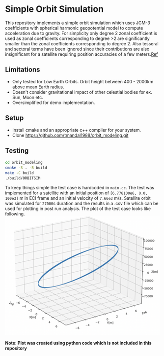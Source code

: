 # Simple Orbit Simulation
This repository implements a simple orbit simulation which uses JGM-3 coefficients with spherical harmonic geopotential model to compute acceleration due to gravity. For simplicity only degree 2 zonal coefficient is used as zonal coefficients corresponding to degree >2 are significantly smaller than the zonal coefficients corresponding to degree 2. Also tesseral and sectoral terms have been ignored since their contributions are also insignificant for a satellite requiring position accuracies of a few meters.[Ref](https://spsweb.fltops.jpl.nasa.gov/portaldataops/mpg/MPG_Docs/Source%20Docs/gravity-SphericalHarmonics.pdf)

## Limitations

- Only tested for Low Earth Orbits. Orbit height between 400 - 2000km above mean Earth radius.
- Doesn't consider gravitational impact of other celestial bodies for ex. Sun, Moon etc.
- Oversimplified for demo implementation.

## Setup
- Install cmake and an appropriate c++ compiler for your system.
- Clone https://github.com/tmandal1988/orbit_modeling.git

## Testing
```sh
cd orbit_modeling
cmake -S . -B build
make -C build
./build/ORBITSIM
```
To keep things simple the test case is hardcoded in `main.cc`. The test was implemented for a satellite with an initial position of  `[6.778100e6, 0.0, 100e3]` m in ECI frame and an initial velocity of `7.66e3` m/s. Satellite orbit was simulated for `27000`s duration and the results in a .csv file which can be used for plotting in post run analysis. The plot of the test case looks like following.
![Test Satellite Orbit](orbit_plot.png)

**Note: Plot was created using python code which is not included in this repository**